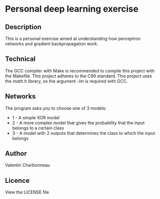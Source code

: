 # Personal deep learning exercise

## Description
This is a personal exercise aimed at understanding how perceptron networks and gradient backpropagation work.

## Technical
The GCC compiler with Make is recommended to compile this project with the Makefile.
This project adheres to the C99 standard.
This project uses the *math.h* library, so the argument *-lm* is required with GCC.

## Networks
The program asks you to choose one of 3 models:
 - 1 - A simple XOR model
 - 2 - A more complex model that gives the probability that the input belongs to a certain class
 - 3 - A model with 2 outputs that determines the class to which the input belongs

## Author
Valentin Charbonneau

## Licence
View the LICENSE file